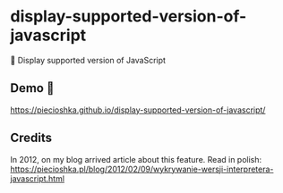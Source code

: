# display-supported-version-of-javascript

:hammer: Display supported version of JavaScript

## Demo :tada:

https://piecioshka.github.io/display-supported-version-of-javascript/

## Credits

In 2012, on my blog arrived article about this feature.
Read in polish: https://piecioshka.pl/blog/2012/02/09/wykrywanie-wersji-interpretera-javascript.html
